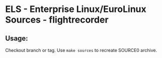 # ELS - Enterprise Linux/EuroLinux Sources - flightrecorder
 
## Usage:
  Checkout branch or tag. Use `make sources` to recreate  SOURCE0 archive.
